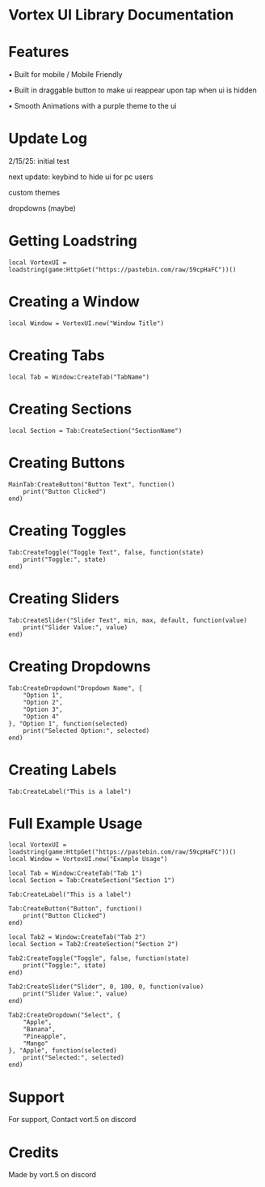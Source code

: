 # Vortex UI Library Documentation

# Features
• Built for mobile / Mobile Friendly

• Built in draggable button to make ui reappear upon 
tap when ui is hidden

• Smooth Animations with a purple theme to the ui

# Update Log
2/15/25: initial test

next update: keybind to hide ui for pc users

custom themes

dropdowns (maybe)

# Getting Loadstring
```
local VortexUI = loadstring(game:HttpGet("https://pastebin.com/raw/59cpHaFC"))()
```

# Creating a Window
```
local Window = VortexUI.new("Window Title")
```

# Creating Tabs
```
local Tab = Window:CreateTab("TabName")
```

# Creating Sections
```
local Section = Tab:CreateSection("SectionName")
```

# Creating Buttons
```
MainTab:CreateButton("Button Text", function()
    print("Button Clicked")
end)
```

# Creating Toggles
```
Tab:CreateToggle("Toggle Text", false, function(state)
    print("Toggle:", state)
end)
```

# Creating Sliders
```
Tab:CreateSlider("Slider Text", min, max, default, function(value)
    print("Slider Value:", value)
end)
```

# Creating Dropdowns
```
Tab:CreateDropdown("Dropdown Name", {
    "Option 1",
    "Option 2",
    "Option 3",
    "Option 4"
}, "Option 1", function(selected)
    print("Selected Option:", selected)
end)
```

# Creating Labels
```
Tab:CreateLabel("This is a label")
```

# Full Example Usage
```
local VortexUI = loadstring(game:HttpGet("https://pastebin.com/raw/59cpHaFC"))()
local Window = VortexUI.new("Example Usage")

local Tab = Window:CreateTab("Tab 1")
local Section = Tab:CreateSection("Section 1")

Tab:CreateLabel("This is a label")

Tab:CreateButton("Button", function()
    print("Button Clicked")
end)

local Tab2 = Window:CreateTab("Tab 2")
local Section = Tab2:CreateSection("Section 2")

Tab2:CreateToggle("Toggle", false, function(state)
    print("Toggle:", state)
end)

Tab2:CreateSlider("Slider", 0, 100, 0, function(value)
    print("Slider Value:", value)
end)

Tab2:CreateDropdown("Select", {
    "Apple",
    "Banana",
    "Pineapple",
    "Mango"
}, "Apple", function(selected)
    print("Selected:", selected)
end)
```

# Support
For support, Contact vort.5 on discord

# Credits
Made by vort.5 on discord



